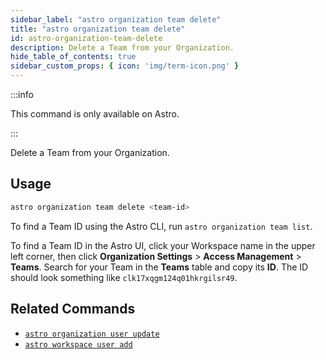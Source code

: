 ```yaml
---
sidebar_label: "astro organization team delete"
title: "astro organization team delete"
id: astro-organization-team-delete
description: Delete a Team from your Organization.
hide_table_of_contents: true
sidebar_custom_props: { icon: 'img/term-icon.png' }
---
```


:::info

This command is only available on Astro.

:::

Delete a Team from your Organization.

## Usage

```sh
astro organization team delete <team-id>
```

To find a Team ID using the Astro CLI, run `astro organization team list`.

To find a Team ID in the Astro UI, click your Workspace name in the upper left corner, then click **Organization Settings** > **Access Management** > **Teams**. Search for your Team in the **Teams** table and copy its **ID**. The ID should look something like `clk17xqgm124q01hkrgilsr49`.

## Related Commands

- [`astro organization user update`](cli/astro-organization-user-update.md)
- [`astro workspace user add`](cli/astro-workspace-user-add.md)
